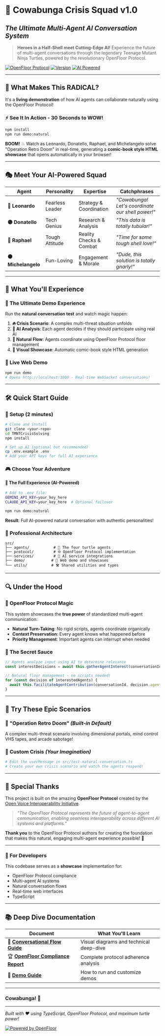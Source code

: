 # 🐢 Cowabunga Crisis Squad v1.0
## *The Ultimate Multi-Agent AI Conversation System*

> **Heroes in a Half-Shell meet Cutting-Edge AI!** Experience the future of multi-agent conversations through the legendary Teenage Mutant Ninja Turtles, powered by the revolutionary OpenFloor Protocol.

[![OpenFloor Protocol](https://img.shields.io/badge/OpenFloor-Protocol%20v1.0-00ff00)](https://openfloor.dev/)
[![Version](https://img.shields.io/badge/version-1.0.0-blue)](https://github.com/bladeszasza/TMNTCrisisSolving/)
[![AI Powered](https://img.shields.io/badge/AI-Gemini%20%2B%20Claude-purple)](https://github.com/bladeszasza/TMNTCrisisSolving/)

---

## 🚀 **What Makes This RADICAL?**

It's a **living demonstration** of how AI agents can collaborate naturally using the OpenFloor Protocol!

### ⚡ **See It In Action - 30 Seconds to WOW!**

```bash
npm install
npm run demo:natural
```

**BOOM!** 💥 Watch as Leonardo, Donatello, Raphael, and Michelangelo solve "Operation Retro Doom" in real-time, generating a **comic-book style HTML showcase** that opens automatically in your browser!

---

## 🎭 **Meet Your AI-Powered Squad**

| Agent | Personality | Expertise | Catchphrases |
|-------|------------|-----------|--------------|
| **🔵 Leonardo** | Fearless Leader | Strategy & Coordination | *"Cowabunga! Let's coordinate our shell power!"* |
| **🟣 Donatello** | Tech Genius | Research & Analysis | *"This data is totally tubular!"* |
| **🔴 Raphael** | Tough Attitude | Reality Checks & Combat | *"Time for some tough shell love!"* |
| **🟠 Michelangelo** | Fun-Loving | Engagement & Morale | *"Dude, this solution is totally gnarly!"* |

---

## 🌟 **What You'll Experience**

### 🎪 **The Ultimate Demo Experience**
Run the **natural conversation test** and watch magic happen:

1. **🔥 Crisis Scenario**: A complex multi-threat situation unfolds
2. **🧠 AI Analysis**: Each agent decides if they should participate using real AI
3. **💬 Natural Flow**: Agents coordinate using OpenFloor Protocol floor management
4. **🎨 Visual Showcase**: Automatic comic-book style HTML generation

### 📱 **Live Web Demo**
```bash
npm run demo
# Opens http://localhost:3000 - Real-time WebSocket conversations!
```

---

## 🛠 **Quick Start Guide**

### 🔧 **Setup (2 minutes)**
```bash
# Clone and install
git clone <your-repo>
cd TMNTCrisisSolving
npm install

# Set up AI (optional but recommended)
cp .env.example .env
# Add your API keys for full AI experience
```

### 🎮 **Choose Your Adventure**

#### 🚀 **The Full Experience** (AI-Powered)
```bash
# Add to .env file:
GEMINI_API_KEY=your_key_here
CLAUDE_API_KEY=your_key_here  # Optional failover

npm run demo:natural
```
**Result**: Full AI-powered natural conversation with authentic personalities!

### 🔧 **Professional Architecture**
```
src/
├── agents/           # 🐢 The four turtle agents
├── protocol/         # 🌐 OpenFloor Protocol implementation
├── services/         # 🤖 AI service integrations
├── demo/            # 🎪 Web demo and showcases
└── utils/           # 🛠 Shared utilities and types
```

---

## 🔍 **Under the Hood**

### 🌟 **OpenFloor Protocol Magic**
This system showcases the **true power** of standardized multi-agent communication:

- **Natural Turn-Taking**: No rigid scripts, agents coordinate organically
- **Context Preservation**: Every agent knows what happened before
- **Priority Management**: Important agents can interrupt when needed

### 🧪 **The Secret Sauce**
```typescript
// Agents analyze input using AI to determine relevance
const interestDecisions = await this.gatherAgentInterest(conversationId, newMessage);

// Natural floor management - no scripts needed!
for (const decision of interestedAgents) {
  await this.facilitateAgentContribution(conversationId, decision.agentId);
}
```

---

## 🎪 **Try These Epic Scenarios**

### 🚨 **"Operation Retro Doom"** *(Built-in Default)*
A complex multi-threat scenario involving dimensional portals, mind control VHS tapes, and arcade sabotage!

### 🌃 **Custom Crisis** *(Your Imagination)*
```bash
# Edit the userMessage in src/test-natural-conversation.ts
# Create your own crisis scenario and watch the agents respond!
```

---

## 🤝 **Special Thanks**

This project is built on the amazing **OpenFloor Protocol** created by the [Open Voice Interoperability Initiative](https://openfloor.dev/). 

> *"The OpenFloor Protocol represents the future of agent-to-agent communication, enabling seamless interoperability across different AI systems and platforms."*

**Thank you** to the OpenFloor Protocol authors for creating the foundation that makes this natural, engaging multi-agent experience possible! 🙏

---


### 🤖 **For Developers**
This codebase serves as a **showcase** implementation for:
- OpenFloor Protocol compliance
- Multi-agent AI systems
- Natural conversation flows
- Real-time web interfaces
- TypeScript

---

## 📚 **Deep Dive Documentation**

| Document | What You'll Learn |
|----------|-------------------|
| 📖 [**Conversational Flow Guide**](docs/conversational-flow-diagram.md) | Visual diagrams and technical deep-dive |
| 🏆 [**OpenFloor Compliance Report**](docs/openfloor-compliance-report.md) | Complete protocol adherence analysis |
| 🎪 [**Demo Guide**](src/demo/README.md) | How to run and customize demos |

---

### Cowabunga! 🎉

---

*Built with ❤️ using TypeScript, OpenFloor Protocol, and maximum turtle power!*

[![Powered by OpenFloor](https://img.shields.io/badge/Powered%20by-OpenFloor%20Protocol-brightgreen)](https://openfloor.dev/)
